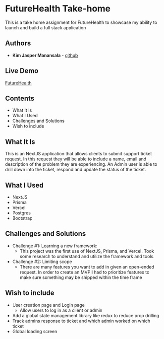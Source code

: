 # FutureHealth Take-home

This is a take home assignment for FutureHealth to showcase my ability to launch and build a full stack application




## Authors

* **Kim Jasper Manansala** - [github](https://github.com/KimjManansala)


Live Demo
---

[FutureHealth](https://future-health-take-home-p34ujt86l-kimjmanansala.vercel.app/)


Contents
--- 
* What It Is
* What I Used
* Challenges and Solutions
* Wish to include

What It Is
---
This is an NextJS application that allows clients to submit support ticket request. In this request they will be able to include a name, email and description of the problem they are experiencing.
An Admin user is able to drill down into the ticket, respond and update the status of the ticket.

What I Used
---
* NextJS  
* Prisma
* Vercel
* Postgres
* Bootstrap

Challenges and Solutions
---

* Challenge #1: Learning a new framework:
  * This project was the first use of NextJS, Prisma, and Vercel. Took some research to understand and utilize the framework and tools.
* Challenge #2: Limiting scope
  * There are many features you want to add in given an open-ended request. In order to create an MVP I had to prioritize features to make sure something may be shipped within the time frame

  
Wish to include
--
* User creation page and Login page
  * Allow users to log in as a client or admin
* Add a global state management library like redux to reduce prop drilling
* Track admins response to ticket and which admin worked on which ticket
* Global loading screen




